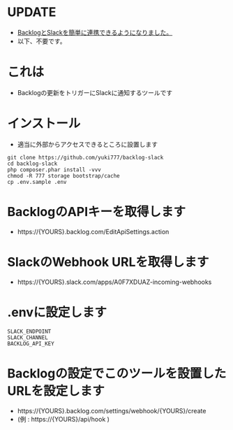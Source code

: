 # UPDATE
- [BacklogとSlackを簡単に連携できるようになりました。](https://backlog.com/ja/integrations/slack/)
- 以下、不要です。





# これは
- Backlogの更新をトリガーにSlackに通知するツールです

# インストール
- 適当に外部からアクセスできるところに設置します
```
git clone https://github.com/yuki777/backlog-slack
cd backlog-slack
php composer.phar install -vvv
chmod -R 777 storage bootstrap/cache
cp .env.sample .env
```

# BacklogのAPIキーを取得します
- https://{YOURS}.backlog.com/EditApiSettings.action

# SlackのWebhook URLを取得します
- https://{YOURS}.slack.com/apps/A0F7XDUAZ-incoming-webhooks

# .envに設定します
```
SLACK_ENDPOINT
SLACK_CHANNEL
BACKLOG_API_KEY
```

# Backlogの設定でこのツールを設置したURLを設定します
- https://{YOURS}.backlog.com/settings/webhook/{YOURS}/create
-  (例 : https://{YOURS}/api/hook )
